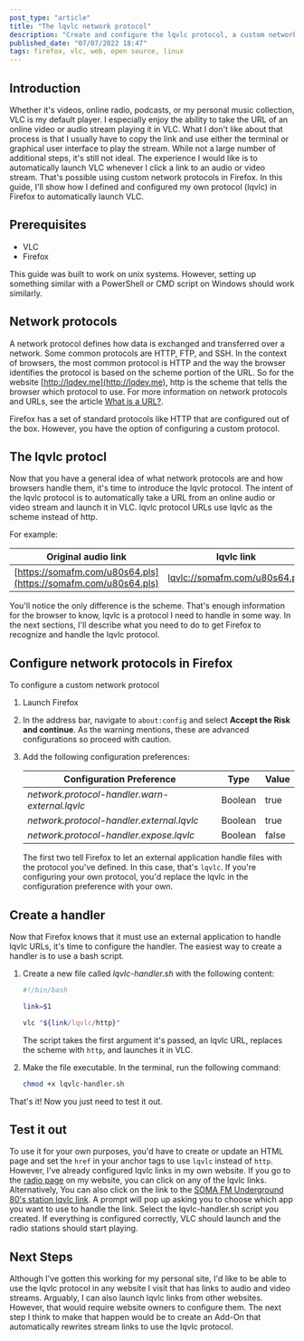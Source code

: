 ```yaml
---
post_type: "article" 
title: "The lqvlc network protocol"
description: "Create and configure the lqvlc protocol, a custom network protocol to automatically launch audio and video streams in VLC from Firefox"
published_date: "07/07/2022 18:47"
tags: firefox, vlc, web, open source, linux
---
```


## Introduction

Whether it's videos, online radio, podcasts, or my personal music collection, VLC is my default player. I especially enjoy the ability to take the URL of an online video or audio stream playing it in VLC. What I don't like about that process is that I usually have to copy the link and use either the terminal or graphical user interface to play the stream. While not a large number of additional steps, it's still not ideal. The experience I would like is to automatically launch VLC whenever I click a link to an audio or video stream. That's possible using custom network protocols in Firefox. In this guide, I'll show how I defined and configured my own protocol (lqvlc) in Firefox to automatically launch VLC. 

## Prerequisites

- VLC
- Firefox

This guide was built to work on unix systems. However, setting up something similar with a PowerShell or CMD script on Windows should work similarly. 

## Network protocols

A network protocol defines how data is exchanged and transferred over a network. Some common protocols are HTTP, FTP, and SSH. In the context of browsers, the most common protocol is HTTP and the way the browser identifies the protocol is based on the scheme portion of the URL. So for the website [http://lqdev.me](http://lqdev.me), http is the scheme that tells the browser which protocol to use. For more information on network protocols and URLs, see the article [What is a URL?](https://developer.mozilla.org/docs/Learn/Common_questions/What_is_a_URL).

Firefox has a set of standard protocols like HTTP that are configured out of the box. However, you have the option of configuring a custom protocol. 

## The lqvlc protocl

Now that you have a general idea of what network protocols are and how browsers handle them, it's time to introduce the lqvlc protocol. The intent of the lqvlc protocol is to automatically take a URL from an online audio or video stream and launch it in VLC. lqvlc protocol URLs use lqvlc as the scheme instead of http. 

For example:

| Original audio link | lqvlc link | 
| --- | --- |
| [https://somafm.com/u80s64.pls](https://somafm.com/u80s64.pls) | [lqvlc://somafm.com/u80s64.pls](lqvlc://somafm.com/u80s64.pls) |

You'll notice the only difference is the scheme. That's enough information for the browser to know, lqvlc is a protocol I need to handle in some way. In the next sections, I'll describe what you need to do to get Firefox to recognize and handle the lqvlc protocol. 

## Configure network protocols in Firefox

To configure a custom network protocol

1. Launch Firefox
1. In the address bar, navigate to `about:config` and select **Accept the Risk and continue**. As the warning mentions, these are advanced configurations so proceed with caution.
1. Add the following configuration preferences:

    | Configuration Preference | Type | Value | 
    | --- | --- | --- |
    | *network.protocol-handler.warn-external.lqvlc* | Boolean | true |
    | *network.protocol-handler.external.lqvlc* | Boolean | true |
    | *network.protocol-handler.expose.lqvlc* | Boolean | false | 

    The first two tell Firefox to let an external application handle files with the protocol you've defined. In this case, that's `lqvlc`. If you're configuring your own protocol, you'd replace the lqvlc in the configuration preference with your own.

## Create a handler

Now that Firefox knows that it must use an external application to handle lqvlc URLs, it's time to configure the handler. The easiest way to create a handler is to use a bash script. 

1. Create a new file called *lqvlc-handler.sh* with the following content:

    ```bash
    #!/bin/bash

    link=$1

    vlc "${link/lqvlc/http}"
    ```

    The script takes the first argument it's passed, an lqvlc URL, replaces the scheme with `http`, and launches it in VLC.

1. Make the file executable. In the terminal, run the following command:

    ```bash
    chmod +x lqvlc-handler.sh
    ```

That's it! Now you just need to test it out. 

## Test it out

To use it for your own purposes, you'd have to create or update an HTML page and set the `href` in your anchor tags to use `lqvlc` instead of `http`. However, I've already configured lqvlc links in my own website. If you go to the [radio page](/radio) on my website, you can click on any of the lqvlc links. Alternatively, You can also click on the link to the [SOMA FM Underground 80's station lqvlc link](lqvlc://somafm.com/u80s64.pls). A prompt will pop up asking you to choose which app you want to use to handle the link. Select the lqvlc-handler.sh script you created. If everything is configured correctly, VLC should launch and the radio stations should start playing. 

## Next Steps

Although I've gotten this working for my personal site, I'd like to be able to use the lqvlc protocol in any website I visit that has links to audio and video streams. Arguably, I can also launch lqvlc links from other websites. However, that would require website owners to configure them. The next step I think to make that happen would be to create an Add-On that automatically rewrites stream links to use the lqvlc protocol. 